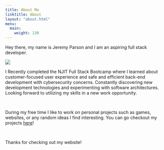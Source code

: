 ```yaml
---
title: About Me
linktitle: About
layout: "about.html"
menu:
  main:
    weight: 130
---
```

Hey there, my name is Jeremy Parson and I am an aspiring full stack developer.

<img class="jeremy-image" src="/assets/jeremy.jpg"/>

<p>
  I Recently completed the NJIT Full Stack Bootcamp where I learned about customer-focused user experience and safe and efficient back-end development with cybersecurity concerns. Constantly discovering new development technologies and experimenting with software architectures. Looking forward to utilizing my skills in a new work opportunity.
</p>
<br/>
<p>
During my free time I like to work on personal projects such as games, websites, or any random ideas I find interesting. You can go checkout my projects <a href="/project">here</a>!
</p>
<br/>
<p>Thanks for checking out my website!</p>